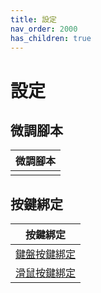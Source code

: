 ```yaml
---
title: 設定
nav_order: 2000
has_children: true
---
```



# 設定


## 微調腳本

| 微調腳本 |
| --- |
|  |


## 按鍵綁定

| 按鍵綁定 |
| --- |
| [鍵盤按鍵綁定](https://samwhelp.github.io/note-about-ubuntu-mate/read/config/keybind.html) |
| [滑鼠按鍵綁定](https://samwhelp.github.io/note-about-ubuntu-mate/read/config/mousebind.html) |

